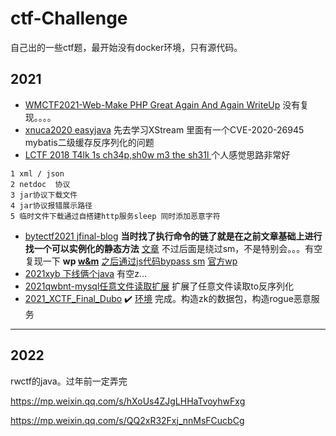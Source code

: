 # ctf-Challenge
自己出的一些ctf题，最开始没有docker环境，只有源代码。

## 2021
+ [WMCTF2021-Web-Make PHP Great Again And Again WriteUp](https://www.zhaoj.in/read-6951.html)  没有复现。。。。
+ [xnuca2020 easyjava](https://github.com/NeSE-Team/XNUCA2020Qualifier/tree/main/Web/easyjava)   先去学习XStream 里面有一个CVE-2020-26945 mybatis二级缓存反序列化的问题
+ [LCTF 2018 T4lk 1s ch34p,sh0w m3 the sh31l ](https://www.k0rz3n.com/2018/11/19/LCTF%202018%20T4lk%201s%20ch34p,sh0w%20m3%20the%20sh31l%20%E8%AF%A6%E7%BB%86%E5%88%86%E6%9E%90/) 个人感觉思路非常好
```
1 xml / json
2 netdoc  协议
3 jar协议下载文件
4 jar协议报错展示路径
5 临时文件下载通过自搭建http服务sleep 同时添加恶意字符
```

+ [bytectf2021 jfinal-blog]()  **当时找了执行命令的链了就是在之前文章基础上进行找一个可以实例化的静态方法**  [文章](https://p1n93r.github.io/post/code_audit/jfinal_enjoy_template_engine%E5%91%BD%E4%BB%A4%E6%89%A7%E8%A1%8C%E7%BB%95%E8%BF%87%E5%88%86%E6%9E%90/) 不过后面是绕过sm，不是特别会。。。有空复现一下 **wp [w&m](https://mp.weixin.qq.com/s?__biz=MzIxMDYyNTk3Nw==&mid=2247487623&idx=1&sn=6af26955e14351cf9515bbf474fb647b&chksm=9760e451a0176d47c5f8939fbf184935fa9147261a10f7df5ffac3547ab79c173af6bf6c8700&mpshare=1&scene=23&srcid=1018c3AExTrw73QjabyapfIP&sharer_sharetime=1634567277653&sharer_shareid=2b0ae855257c7b8d85dd6333d1f3b7fa#rd)**  [之后通过js代码bypass sm](https://github.com/Firebasky/Java/tree/main/shell/ScriptEngineManager)              [官方wp](https://bytectf.feishu.cn/docs/doccnq7Z5hqRBMvrmpRQMAGEK4e#)
+ [2021xyb 下线俩个java](2021_xyb_easyJenkins)  有空z...
+ [2021qwbnt-mysql任意文件读取扩展](2021_qwbnt_Give_me_your_0day)  扩展了任意文件读取to反序列化
+ [2021_XCTF_Final_Dubo](https://lfysec.top/2021/05/31/SSRF%E6%94%BB%E5%87%BBZookeeper&Dubbo%20Consumer%20RCE/)  :heavy_check_mark:  [环境](https://github.com/LFYSec/XCTF2021Final-Dubbo)  完成。构造zk的数据包，构造rogue恶意服务
---------------------------------------------------
## 2022
rwctf的java。过年前一定弄完

https://mp.weixin.qq.com/s/hXoUs4ZJgLHHaTvoyhwFxg

https://mp.weixin.qq.com/s/QQ2xR32Fxj_nnMsFCucbCg

